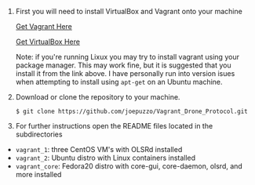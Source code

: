 1. First you will need to install VirtualBox and Vagrant onto your machine

    [Get Vagrant Here](https://www.vagrantup.com)
    
    [Get VirtualBox Here](https://www.virtualbox.org/wiki/Downloads) 
    
    Note: if you're running Lixux you may try to install vagrant using your package manager. This may work fine, but it is suggested that you install it from the link above. I have personally run into version isues when attempting to install using `apt-get` on an Ubuntu machine. 

2. Download or clone the repository to your machine. 
    ```
    $ git clone https://github.com/joepuzzo/Vagrant_Drone_Protocol.git
    ```
3. For further instructions open the README files located in the subdirectories
* `vagrant_1`: three CentOS VM's with OLSRd installed
* `vagrant_2`: Ubuntu distro with Linux containers installed 
* `vagrant_core`: Fedora20 distro with core-gui, core-daemon, olsrd, and more installed
